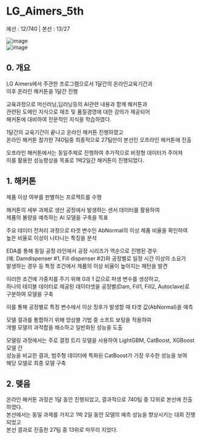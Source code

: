 # LG_Aimers_5th 

예선 : 12/740 | 본선 : 13/27
  
![image](https://github.com/user-attachments/assets/ba34e46f-053e-4d3e-af6b-1c5cae3853e5)    
![image](https://github.com/user-attachments/assets/d6b06f03-1741-4483-9012-cc681754c4fe)  
  
## 0. 개요
LG Aimers에서 주관한 프로그램으로서 1달간의 온라인교육기간과    
이후 온라인 해커톤을 1달간 진행    

교육과정으로 머신러닝,딥러닝등의 AI관련 내용과 함께 해커톤과     
관련된 도메인 지식으로 재조 및 품질경영에 대한 강의가 제공되어    
해커톤에 대비하여 전문적인 지식을 학습하였다.   

1달간의 교육기간이 끝나고 온라인 해커톤 진행하였고    
온라인 해커톤 참가한 740팀중 최종적으로 27팀만이 본선인 오프라인 해커톤에 진출    

오프라인 해커톤에서는 동일주제로 진행하여 추가적으로 비정형 데이터가 주어져    
이를 활용한 성능향상을 목표로 1박2일간 해커톤이 진행되었다.    

## 1. 해커톤    
제품 이상 여부를 판별하는 프로젝트를 수행    

해커톤의 세부 과제로 생산 공정에서 발생하는 센서 데이터를 활용하여     
제품의 불량을 예측하는 AI 모델을 구축을 목표     

주요 데이터 전처리 과정으로 타겟 변수인 AbNormal의 이상 제품 비율을 확인하여    
높은 비율로 이상이 나타나는 특징을 분석  

EDA를 통해 동일 공정 라인에서 공정 시리즈가 역순으로 진행된 경우   
(예: Damdispenser #1, Fill dispenser #2)와 공정별로 일정 시간 이상의 소요가    
발생하는 경우 등 특정 조건에서 제품의 이상 비율이 높아지는 패턴을 발견   

이러한 조건에 가중치를 주기 위해 0과 1 값으로 파생 변수를 생성하고,    
하나의 테이블 데이터로 제공된 데이터셋을 공정별(Dam, Fill1, Fill2, Autoclave)로    
구분하여 모델을 구축    

이를 통해 공정별로 특정 변수에서 이상 징후가 발생할 때 타겟 값(AbNormal)을 예측    

모델 결과를 통합하기 위해 앙상블 기법 중 소프트 보팅을 적용하여     
개별 모델의 과적합을 해소하고 일반화된 성능을 도출   

모델링 과정에서는 주로 결정 트리 모델을 사용하여 LightGBM, CatBoost, XGBoost 모델 간     
성능을 비교한 결과, 범주형 데이터에 특화된 CatBoost가 가장 우수한 성능을 보여   
해당 모델로 최종 모델 구축     

## 2. 맺음    

온라인 해커톤 과정은 1달 동안 진행되었고, 결과적으로 740팀 중 12위로 본선에 진출하였다.   
본선에서는 동일 과제를 가지고 1박 2일 동안 모델의 예측 성능을 향상시키는 대회 진행되었고    
본선 결과로 진출한 27팀 중 13위로 마무리 지었다.  



